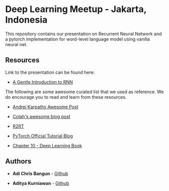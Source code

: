 # Deep Learning Meetup - Jakarta, Indonesia

This repository contains our presentation on Recurrent Neural Network and a pytorch implementation for word-level language model using vanilla neural net. 

## Resources

Link to the presentation can be found here: 
- [A Gentle Introduction to RNN](https://docs.google.com/presentation/d/1vr6-KM5qiwRA55gsnmXLnNPV366izuqPsXWvQc1Rr6Y/edit#slide=id.p3)

The following are some awesome curated list that we used as reference. We do encourage you to read and learn from these resources.
- [Andrej Karpathy Awesome Post](http://karpathy.github.io/2015/05/21/rnn-effectiveness/)

- [Colah's awesome blog post](http://colah.github.io/posts/2015-08-Understanding-LSTMs/)

- [R2RT](https://r2rt.com/written-memories-understanding-deriving-and-extending-the-lstm.html#written-memories-the-intuition-behind-lstms)

- [PyTorch Official Tutorial Blog](http://pytorch.org/tutorials/)

- [Chapter 10 - Deep Learning Book](http://www.deeplearningbook.org/contents/rnn.html)


## Authors

* **Adi Chris Bangun** - [Github](https://github.com/chrisbangun)

* **Aditya Kurniawan** - [Github](https://github.com/akurniawanPurpleBooth)